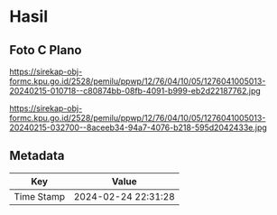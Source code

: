 # Hasil

## Foto C Plano

https://sirekap-obj-formc.kpu.go.id/2528/pemilu/ppwp/12/76/04/10/05/1276041005013-20240215-010718--c80874bb-08fb-4091-b999-eb2d22187762.jpg

https://sirekap-obj-formc.kpu.go.id/2528/pemilu/ppwp/12/76/04/10/05/1276041005013-20240215-032700--8aceeb34-94a7-4076-b218-595d2042433e.jpg


## Metadata

| Key        | Value               |
| ---------- | ------------------- |
| Time Stamp | 2024-02-24 22:31:28 |



